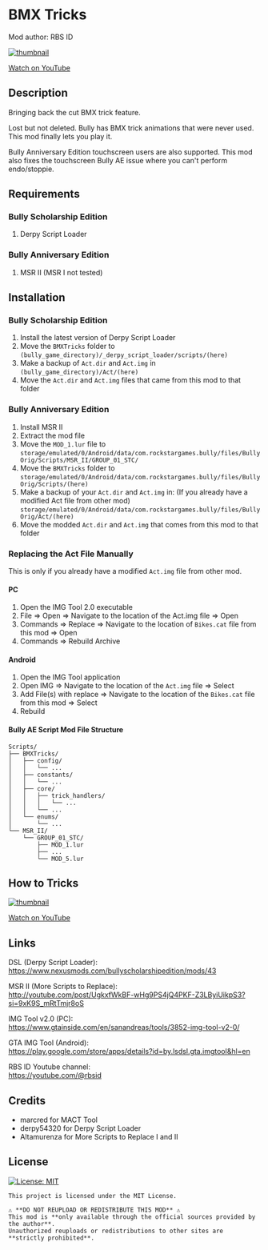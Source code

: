 # BMX Tricks

Mod author: RBS ID

[![thumbnail](https://img.youtube.com/vi/nCHdeTbna2Y/maxresdefault.jpg)](https://youtu.be/nCHdeTbna2Y "Bully - BMX Tricks Mod Trailer")

[Watch on YouTube](https://youtu.be/nCHdeTbna2Y)

## Description

Bringing back the cut BMX trick feature.

Lost but not deleted. Bully has BMX trick animations that were never used. This mod finally lets you play it.

Bully Anniversary Edition touchscreen users are also supported. This mod also fixes the touchscreen Bully AE issue where you can't perform endo/stoppie.

## Requirements

### Bully Scholarship Edition

1. Derpy Script Loader

### Bully Anniversary Edition

1. MSR II (MSR I not tested)

## Installation

### Bully Scholarship Edition

1. Install the latest version of Derpy Script Loader
2. Move the `BMXTricks` folder to<br>
   `(bully_game_directory)/_derpy_script_loader/scripts/(here)`
3. Make a backup of `Act.dir` and `Act.img` in<br>
   `(bully_game_directory)/Act/(here)`
4. Move the `Act.dir` and `Act.img` files that came from this mod to that folder

### Bully Anniversary Edition

1. Install MSR II
2. Extract the mod file
3. Move the `MOD_1.lur` file to<br>
   `storage/emulated/0/Android/data/com.rockstargames.bully/files/BullyOrig/Scripts/MSR_II/GROUP_01_STC/`
4. Move the `BMXTricks` folder to<br>
   `storage/emulated/0/Android/data/com.rockstargames.bully/files/BullyOrig/Scripts/(here)`
5. Make a backup of your `Act.dir` and `Act.img` in: (If you already have a modified Act file from other mod)<br>
   `storage/emulated/0/Android/data/com.rockstargames.bully/files/BullyOrig/Act/(here)`
6. Move the modded `Act.dir` and `Act.img` that comes from this mod to that folder

### Replacing the Act File Manually

This is only if you already have a modified `Act.img` file from other mod.

#### PC

1. Open the IMG Tool 2.0 executable
2. File => Open => Navigate to the location of the Act.img file => Open
3. Commands => Replace => Navigate to the location of `Bikes.cat` file from this mod => Open
4. Commands => Rebuild Archive

#### Android

1. Open the IMG Tool application
2. Open IMG => Navigate to the location of the `Act.img` file => Select
3. Add File(s) with replace => Navigate to the location of the `Bikes.cat` file from this mod => Select
4. Rebuild

#### Bully AE Script Mod File Structure

```
Scripts/
├── BMXTricks/
│   ├── config/
│   │   └── ...
│   ├── constants/
│   │   └── ...
│   ├── core/
│   │   ├── trick_handlers/
│   │   │   └── ...
│   │   └── ...
│   └── enums/
│       └── ...
└── MSR_II/
    └── GROUP_01_STC/
        ├── MOD_1.lur
        ├── ...
        └── MOD_5.lur
```

## How to Tricks

[![thumbnail](https://img.youtube.com/vi/vGITFgxbYRA/maxresdefault.jpg)](https://youtu.be/vGITFgxbYRA "Bully - BMX Tricks Mod Controls")

[Watch on YouTube](https://youtu.be/vGITFgxbYRA)

## Links

DSL (Derpy Script Loader):<br>
https://www.nexusmods.com/bullyscholarshipedition/mods/43

MSR II (More Scripts to Replace):<br>
http://youtube.com/post/UgkxfWkBF-wHg9PS4jQ4PKF-Z3LByiUikpS3?si=9xK9S_mRtTmjr8oS

IMG Tool v2.0 (PC):<br>
https://www.gtainside.com/en/sanandreas/tools/3852-img-tool-v2-0/

GTA IMG Tool (Android):<br>
https://play.google.com/store/apps/details?id=by.lsdsl.gta.imgtool&hl=en

RBS ID Youtube channel:<br>
https://youtube.com/@rbsid

## Credits

- marcred for MACT Tool
- derpy54320 for Derpy Script Loader
- Altamurenza for More Scripts to Replace I and II

## License

[![License: MIT](https://img.shields.io/badge/License-MIT-yellow.svg)](https://opensource.org/licenses/MIT)

```
This project is licensed under the MIT License.

⚠ **DO NOT REUPLOAD OR REDISTRIBUTE THIS MOD** ⚠
This mod is **only available through the official sources provided by the author**.
Unauthorized reuploads or redistributions to other sites are **strictly prohibited**.
```
